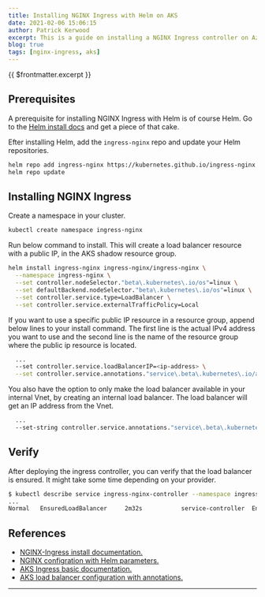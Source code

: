 ```yaml
---
title: Installing NGINX Ingress with Helm on AKS
date: 2021-02-06 15:06:15
author: Patrick Kerwood
excerpt: This is a guide on installing a NGINX Ingress controller on Azure Kubernetes Service.
blog: true
tags: [nginx-ingress, aks]
---
```


{{ $frontmatter.excerpt }}

## Prerequisites
A prerequisite for installing NGINX Ingress with Helm is of course Helm. Go to the [Helm install docs](https://helm.sh/docs/intro/install/) and get a piece of that cake.

Efter installing Helm, add the `ingress-nginx` repo and update your Helm repositories.
```sh
helm repo add ingress-nginx https://kubernetes.github.io/ingress-nginx
helm repo update
```

## Installing NGINX Ingress

Create a namespace in your cluster.
```sh
kubectl create namespace ingress-nginx
```

Run below command to install. This will create a load balancer resource with a public IP, in the AKS shadow resource group.

```sh
helm install ingress-nginx ingress-nginx/ingress-nginx \
  --namespace ingress-nginx \
  --set controller.nodeSelector."beta\.kubernetes\.io/os"=linux \
  --set defaultBackend.nodeSelector."beta\.kubernetes\.io/os"=linux \
  --set controller.service.type=LoadBalancer \
  --set controller.service.externalTrafficPolicy=Local
```
If you want to use a specific public IP resource in a resource group, append below lines to your install command. The first line is the actual IPv4 address you want to use and the second line is the name of the resource group where the public ip resource is located.

```sh
  ...
  --set controller.service.loadBalancerIP=<ip-address> \
  --set controller.service.annotations."service\.beta\.kubernetes\.io/azure-load-balancer-resource-group"=<resource-group-name>
```

You also have the option to only make the load balancer available in your internal Vnet, by creating an internal load balancer. The load balancer will get an IP address from the Vnet.

```sh
  ...
  --set-string controller.service.annotations."service\.beta\.kubernetes\.io/azure-load-balancer-internal"="true"
```


## Verify
After deploying the ingress controller, you can verify that the load balancer is ensured. It might take some time depending on your provider.

```sh
$ kubectl describe service ingress-nginx-controller --namespace ingress-nginx
...
Normal   EnsuredLoadBalancer     2m32s           service-controller  Ensured load balancer
```

## References
- [NGINX-Ingress install documentation.](https://kubernetes.github.io/ingress-nginx/deploy/#using-helm)
- [NGINX configration with Helm parameters.](https://docs.nginx.com/nginx-ingress-controller/installation/installation-with-helm/#configuration)
- [AKS Ingress basic documentation.](https://docs.microsoft.com/en-us/azure/aks/ingress-basic)
- [AKS load balancer configuration with annotations.](https://docs.microsoft.com/en-us/azure/aks/load-balancer-standard#additional-customizations-via-kubernetes-annotations)
---

